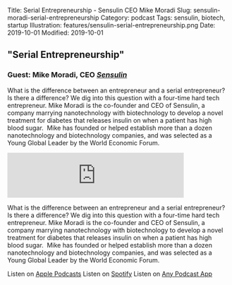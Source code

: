 Title: Serial Entrepreneurship - Sensulin CEO Mike Moradi
Slug: sensulin-moradi-serial-entrepreneurship
Category: podcast
Tags: sensulin, biotech, startup
Illustration: features/sensulin-serial-entrepreneurship.png
Date: 2019-10-01
Modified: 2019-10-01



## "Serial Entrepreneurship" 
### Guest: Mike Moradi, CEO [*Sensulin*](https://www.sensulin.com/)

What is the difference between an entrepreneur and a serial entrepreneur? Is there a difference? We dig into this question with a four-time hard tech entrepreneur. Mike Moradi is the co-founder and CEO of Sensulin, a company marrying nanotechnology with biotechnology to develop a novel treatment for diabetes that releases insulin on when a patient has high blood sugar.  Mike has founded or helped establish more than a dozen nanotechnology and biotechnology companies, and was selected as a Young Global Leader by the World Economic Forum.

<iframe src="https://anchor.fm/tomorrowscale/embed/episodes/Serial-Entrepreneurship-with-Mike-Moradi---Sensulin-e5o61u/a-apcd03" width="400px" height="102px" frameborder="0" scrolling="no"></iframe>

What is the difference between an entrepreneur and a serial entrepreneur? Is there a difference? We dig into this question with a four-time hard tech entrepreneur. Mike Moradi is the co-founder and CEO of Sensulin, a company marrying nanotechnology with biotechnology to develop a novel treatment for diabetes that releases insulin on when a patient has high blood sugar.  Mike has founded or helped establish more than a dozen nanotechnology and biotechnology companies, and was selected as a Young Global Leader by the World Economic Forum.

Listen on [Apple Podcasts](https://podcasts.apple.com/us/podcast/serial-entrepreneurship-with-mike-moradi-sensulin/id1472883653?i=1000451987912)
Listen on [Spotify](https://open.spotify.com/show/6PqybxGA3Qy4L6SpBlPaDc)
Listen on [Any Podcast App](https://anchor.fm/tomorrowscale/episodes/Serial-Entrepreneurship-with-Mike-Moradi---Sensulin-e5o61u)
